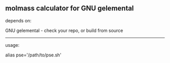molmass calculator for GNU gelemental
-----
depends on:

GNU gelemental - check your repo, or build from source

----
usage:

alias pse='/path/to/pse.sh'

